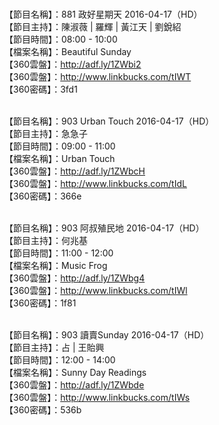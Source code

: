 <br>【節目名稱】：881 政好星期天 2016-04-17（HD）
<br>【節目主持】：陳淑薇 | 羅輝 | 黃江天 | 劉銳紹
<br>【節目時間】：08:00 - 10:00
<br>【檔案名稱】：Beautiful Sunday
<br>【360雲盤】：http://adf.ly/1ZWbi2
<br>【360雲盤】：http://www.linkbucks.com/tIWT
<br>【360密碼】：3fd1

<br>【節目名稱】：903 Urban Touch 2016-04-17（HD）
<br>【節目主持】：急急子
<br>【節目時間】：09:00 - 11:00
<br>【檔案名稱】：Urban Touch
<br>【360雲盤】：http://adf.ly/1ZWbcH
<br>【360雲盤】：http://www.linkbucks.com/tIdL
<br>【360密碼】：366e

<br>【節目名稱】：903 阿叔殖民地 2016-04-17（HD）
<br>【節目主持】：何兆基
<br>【節目時間】：11:00 - 12:00
<br>【檔案名稱】：Music Frog
<br>【360雲盤】：http://adf.ly/1ZWbg4
<br>【360雲盤】：http://www.linkbucks.com/tIWl
<br>【360密碼】：1f81

<br>【節目名稱】：903 讀賣Sunday 2016-04-17（HD）
<br>【節目主持】：占 | 王貽興
<br>【節目時間】：12:00 - 14:00
<br>【檔案名稱】：Sunny Day Readings
<br>【360雲盤】：http://adf.ly/1ZWbde
<br>【360雲盤】：http://www.linkbucks.com/tIWs
<br>【360密碼】：536b
